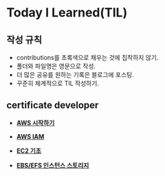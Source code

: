 # Today I Learned(TIL)

## 작성 규칙
- contributions를 초록색으로 채우는 것에 집착하지 않기.
- 폴더와 파일명은 영문으로 작성.
- 더 많은 공유를 원하는 기록은 블로그에 포스팅.
- 꾸준히 체계적으로 TIL 작성하기. 

## certificate developer

 - [**AWS 시작하기**](https://github.com/YeongJae0114/TIL/blob/main/AWS-Associate/AWS-Associate_3.md)

 - [**AWS IAM**](https://github.com/YeongJae0114/TIL/blob/main/AWS-Associate/AWS-Associate_4.md)

 - [**EC2 기초**](https://github.com/YeongJae0114/TIL/blob/main/AWS-Associate/AWS-Associate_5.md)

 - [**EBS/EFS 인스턴스 스토리지**](https://github.com/YeongJae0114/TIL/blob/main/AWS-Associate/AWS-Associate_6.md)
